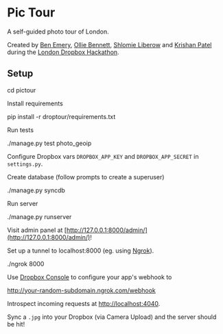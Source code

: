 # Pic Tour

A self-guided photo tour of London.

Created by [Ben Emery](https://github.com/benemery), [Ollie Bennett](https://github.com/olliebennett), [Shlomie Liberow](https://twitter.com/shlibness) and [Krishan Patel](https://github.com/krishan711) during the [London Dropbox Hackathon](https://www.dropbox.com/developers/blog/117/london-dropbox-hackathon).

## Setup

  cd pictour

Install requirements

  pip install -r droptour/requirements.txt

Run tests

  ./manage.py test photo_geoip

Configure Dropbox vars `DROPBOX_APP_KEY` and `DROPBOX_APP_SECRET` in `settings.py`.

Create database (follow prompts to create a superuser)

  ./manage.py syncdb

Run server

  ./manage.py runserver

Visit admin panel at [http://127.0.0.1:8000/admin/](http://127.0.0.1:8000/admin/)!

Set up a tunnel to localhost:8000 (eg. using [Ngrok](https://ngrok.com/)).

  ./ngrok 8000

Use [Dropbox Console](https://www.dropbox.com/developers/apps) to configure your app's webhook to

  http://your-random-subdomain.ngrok.com/webhook

Introspect incoming requests at  [http://localhost:4040](http://localhost:4040).

Sync a `.jpg` into your Dropbox (via Camera Upload) and the server should be hit!
